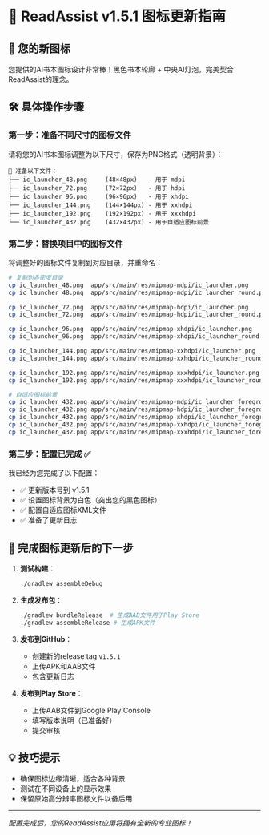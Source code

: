 # 🎨 ReadAssist v1.5.1 图标更新指南

## 📱 您的新图标
您提供的AI书本图标设计非常棒！黑色书本轮廓 + 中央AI灯泡，完美契合ReadAssist的理念。

## 🛠️ 具体操作步骤

### 第一步：准备不同尺寸的图标文件
请将您的AI书本图标调整为以下尺寸，保存为PNG格式（透明背景）：

```
📁 准备以下文件：
├── ic_launcher_48.png     (48×48px)   - 用于 mdpi
├── ic_launcher_72.png     (72×72px)   - 用于 hdpi  
├── ic_launcher_96.png     (96×96px)   - 用于 xhdpi
├── ic_launcher_144.png    (144×144px) - 用于 xxhdpi
├── ic_launcher_192.png    (192×192px) - 用于 xxxhdpi
└── ic_launcher_432.png    (432×432px) - 用于自适应图标前景
```

### 第二步：替换项目中的图标文件
将调整好的图标文件复制到对应目录，并重命名：

```bash
# 复制到各密度目录
cp ic_launcher_48.png  app/src/main/res/mipmap-mdpi/ic_launcher.png
cp ic_launcher_48.png  app/src/main/res/mipmap-mdpi/ic_launcher_round.png

cp ic_launcher_72.png  app/src/main/res/mipmap-hdpi/ic_launcher.png  
cp ic_launcher_72.png  app/src/main/res/mipmap-hdpi/ic_launcher_round.png

cp ic_launcher_96.png  app/src/main/res/mipmap-xhdpi/ic_launcher.png
cp ic_launcher_96.png  app/src/main/res/mipmap-xhdpi/ic_launcher_round.png

cp ic_launcher_144.png app/src/main/res/mipmap-xxhdpi/ic_launcher.png
cp ic_launcher_144.png app/src/main/res/mipmap-xxhdpi/ic_launcher_round.png

cp ic_launcher_192.png app/src/main/res/mipmap-xxxhdpi/ic_launcher.png
cp ic_launcher_192.png app/src/main/res/mipmap-xxxhdpi/ic_launcher_round.png

# 自适应图标前景
cp ic_launcher_432.png app/src/main/res/mipmap-mdpi/ic_launcher_foreground.png
cp ic_launcher_432.png app/src/main/res/mipmap-hdpi/ic_launcher_foreground.png  
cp ic_launcher_432.png app/src/main/res/mipmap-xhdpi/ic_launcher_foreground.png
cp ic_launcher_432.png app/src/main/res/mipmap-xxhdpi/ic_launcher_foreground.png
cp ic_launcher_432.png app/src/main/res/mipmap-xxxhdpi/ic_launcher_foreground.png
```

### 第三步：配置已完成 ✅
我已经为您完成了以下配置：
- ✅ 更新版本号到 v1.5.1
- ✅ 设置图标背景为白色（突出您的黑色图标）  
- ✅ 配置自适应图标XML文件
- ✅ 准备了更新日志

## 🚀 完成图标更新后的下一步

1. **测试构建**：
   ```bash
   ./gradlew assembleDebug
   ```

2. **生成发布包**：
   ```bash
   ./gradlew bundleRelease  # 生成AAB文件用于Play Store
   ./gradlew assembleRelease # 生成APK文件
   ```

3. **发布到GitHub**：
   - 创建新的release tag `v1.5.1`
   - 上传APK和AAB文件
   - 包含更新日志

4. **发布到Play Store**：
   - 上传AAB文件到Google Play Console
   - 填写版本说明（已准备好）
   - 提交审核

## 💡 技巧提示
- 确保图标边缘清晰，适合各种背景
- 测试在不同设备上的显示效果
- 保留原始高分辨率图标文件以备后用

---
*配置完成后，您的ReadAssist应用将拥有全新的专业图标！* 